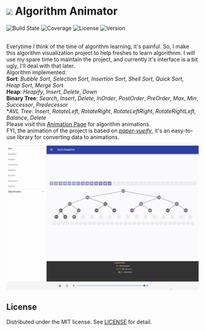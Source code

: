# <img src="./public/favicon.ico" width="22"/> Algorithm Animator
![Build State](https://img.shields.io/travis/luz-alphacode/algorithm-animator.svg?style=flat-square)
![Coverage](https://img.shields.io/codecov/c/github/luz-alphacode/algorithm-animator.svg?style=flat-square)
![License](https://img.shields.io/github/license/luz-alphacode/algorithm-animator.svg?color=%23333&style=flat-square)
![Version](https://img.shields.io/github/package-json/v/luz-alphacode/algorithm-animator.svg?style=flat-square)

<br/>Everytime I think of the time of algorithm learning, it's painful. So, I make this algorithm visualization project to help freshes to learn algorithnm. I will use my spare time to maintain the project, and currently it's interface is a bit ugly, I'll deal with that later.
<br/>Algorithm implemented:
<br/>**Sort**: *Bubble Sort*, *Selection Sort*, *Insertion Sort*, *Shell Sort*, *Quick Sort*, *Heap Sort*, *Merge Sort*
<br/>**Heap**: *Heapify*, *Insert*, *Delete*, *Down*
<br/>**Binary Tree**: *Search*, *Insert*, *Delete*, *InOrder*, *PostOrder*, *PreOrder*, *Max*, *Min*, *Successor*, *Predecessor*
<br/>**AVL Tree*: *Insert*, *RotateLeft*, *RotateRight*, *RotateLeftRight*, *RotateRightLeft*, *Balance*, *Delete*
<br/>Please visit this [Animation Page](https://luz-alphacode.github.io/algorithm-animator/) for algorithm animations.
<br/>FYI, the animation of the project is based on [*paper-vueify*](https://github.com/luz-alphacode/paper-vueify/), it's an easy-to-use library for converting data to animations.

![Preview](/public/preview.gif)

## License
Distributed under the MIT license. See [LICENSE](https://github.com/luz-alphacode/algorithm-animator/blob/master/LICENSE) for detail.
